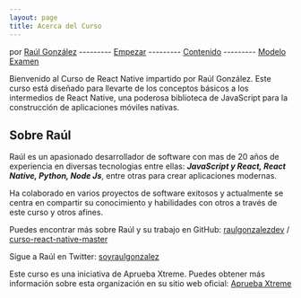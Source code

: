 ```yaml
---
layout: page
title: Acerca del Curso
---
```


por [Raúl González](https://twitter.com/soyraulgonzalez)  ---------   [Empezar](/index.html)  ---------   [Contenido](/contenido.html)  ---------   [Modelo Examen](/examen.html)


Bienvenido <a name="inicio"></a>  al Curso de React Native impartido por Raúl González. Este curso está diseñado para llevarte de los conceptos básicos a los intermedios de React Native, una poderosa biblioteca de JavaScript para la construcción de aplicaciones móviles nativas.

## Sobre Raúl <a name="sobre-raúl"></a>

Raúl es un apasionado desarrollador de software con mas de 20 años de experiencia en diversas tecnologias entre ellas:  ***JavaScript y React, React Native, Python, Node Js***, entre otras  para crear aplicaciones modernas.

Ha colaborado en varios proyectos de software exitosos y actualmente se centra en compartir su conocimiento y habilidades 
con otros a través de este curso y otros afines.

Puedes encontrar más sobre Raúl y su trabajo en GitHub:
[raulgonzalezdev](https://github.com/raulgonzalezdev) /
[curso-react-native-master](https://github.com/raulgonzalezdev/curso-react-native-master)


Sigue a Raúl en Twitter:
[soyraulgonzalez](https://twitter.com/soyraulgonzalez)

Este curso es una iniciativa de Aprueba Xtreme. 
Puedes obtener más información sobre esta organización 
en su sitio web oficial:
[Aprueba Xtreme](https://www.apruebaxtreme.com/)


